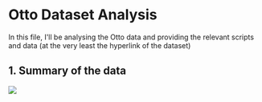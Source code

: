 # Otto Dataset Analysis
In this file, I'll be analysing the Otto data and providing the relevant scripts and data (at the very least the hyperlink of the dataset)

## 1. Summary of the data

![](images/test.png)
